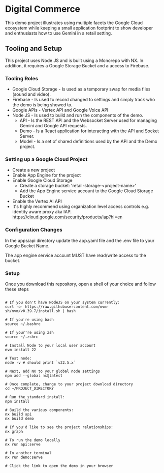 # Digital Commerce

This demo project illustrates using multiple facets the Google Cloud ecosystem
while keeping a small application footprint to show developer and enthusiasts
how to use Gemini in a retail setting.

## Tooling and Setup

This project uses Node JS and is built using a Monorepo with NX. In
addition, it requires a Google Storage Bucket and a access to Firebase.

### Tooling Roles

* Google Cloud Storage - Is used as a temporary swap for media files (sound and video).
* Firebase - Is used to record changed to settings and simply track who the demo is being showed to.
* Google APIs - Vertex API and Google Voice API
* Node JS - Is used to build and run the components of the demo.
    * API - Is the REST API and the Websocket Server used for managing Gemini and Google API requests.
    * Demo - Is a React application for interacting with the API and Socket Server.
    * Model - Is a set of shared definitions used by the API and the Demo project.

### Setting up a Google Cloud Project

* Create a new project
* Enable App Engine for the project
* Enable Google Cloud Storage
    * Create a storage bucket: 'retail-storage-\<project-name>'
    * Add the App Engine service account to the Google Cloud Storage Bucket
* Enable the Vertex AI API
* It's highly recommend using organization level access controls e.g. identity aware proxy aka IAP. 
https://cloud.google.com/security/products/iap?hl=en

### Configuration Changes

In the apps/api directory update the app.yaml file and the .env file to your Google Bucket Name.

The app engine service account MUST have read/write access to the bucket.


### Setup

Once you download this repository, open a shell of your choice
and follow these steps

```shell

# If you don't have NodeJS on your system currently:
curl -o- https://raw.githubusercontent.com/nvm-sh/nvm/v0.39.7/install.sh | bash

# If you're using bash
source ~/.bashrc 

# If your're using zsh
source ~/.zshrc

# Install Node to your local user account
nvm install 22

# Test node:
node -v # should print `v22.5.x`

# Next, add NX to your global node settings
npm add --global nx@latest

# Once complete, change to your project download directory
cd ~/PROJECT_DIRECTORY

# Run the standard install:
npm install

# Build the various components:
nx build api
nx build demo 

# If you'd like to see the project relationships:
nx graph

# To run the demo locally
nx run api:serve 

# In another terminal
nx run demo:serve

# Click the link to open the demo in your browser
```